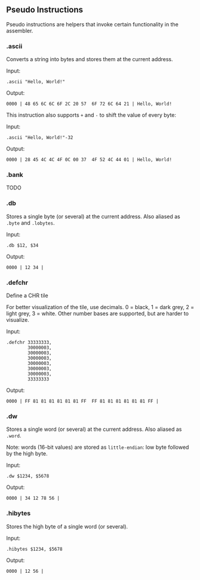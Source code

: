 ## Pseudo Instructions

Pseudo instructions are helpers that invoke certain functionality in the
assembler.

### .ascii

Converts a string into bytes and stores them at the current address.

Input:

```
.ascii "Hello, World!"
```

Output:

```
0000 | 48 65 6C 6C 6F 2C 20 57  6F 72 6C 64 21 | Hello, World!
```

This instruction also supports `+` and `-` to shift the value of every byte:

Input:

```
.ascii "Hello, World!"-32
```

Output:

```
0000 | 28 45 4C 4C 4F 0C 00 37  4F 52 4C 44 01 | Hello, World!
```

### .bank

TODO

### .db

Stores a single byte (or several) at the current address. Also aliased
as `.byte` and `.lobytes`.

Input:

```
.db $12, $34
```

Output:

```
0000 | 12 34 |
```

### .defchr

Define a CHR tile

For better visualization of the tile, use decimals. 0 = black, 1 = dark grey,
2 = light grey, 3 = white. Other number bases are supported, but are harder
to visualize.

Input:

```
.defchr 33333333,
        30000003,
        30000003,
        30000003,
        30000003,
        30000003,
        30000003,
        33333333
```

Output:

```
0000 | FF 81 81 81 81 81 81 FF  FF 81 81 81 81 81 81 FF |
```

### .dw

Stores a single word (or several) at the current address. Also aliased
as `.word`.

Note: words (16-bit values) are stored as `little-endian`: low byte followed by
the high byte.

Input:

```
.dw $1234, $5678
```

Output:

```
0000 | 34 12 78 56 |
```

### .hibytes

Stores the high byte of a single word (or several).

Input:

```
.hibytes $1234, $5678
```

Output:

```
0000 | 12 56 |
```
